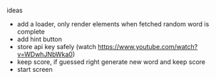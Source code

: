 ideas

- add a loader, only render elements when fetched random word is complete
- add hint button
- store api key safely (watch https://www.youtube.com/watch?v=WDwhJNbWka0)
- keep score, if guessed right generate new word and keep score
- start screen

